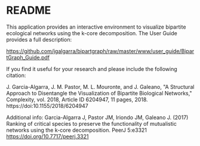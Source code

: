 # README #

This application provides an interactive environment to visualize bipartite ecological networks using the k-core decomposition. The User Guide provides a full description:

https://github.com/jgalgarra/bipartgraph/raw/master/www/user_guide/BipartGraph_Guide.pdf

If you find it useful for your research and please include the following citation:

J. Garcia-Algarra, J. M. Pastor, M. L. Mouronte, and J. Galeano, "A Structural Approach to Disentangle the Visualization of Bipartite Biological Networks," Complexity, vol. 2018, Article ID 6204947, 11 pages, 2018. https://doi:10.1155/2018/6204947

Additional info:
Garcia-Algarra J, Pastor JM, Iriondo JM, Galeano J. (2017) Ranking of critical species to preserve the functionality of mutualistic networks using the k-core decomposition. PeerJ 5:e3321 https://doi.org/10.7717/peerj.3321

